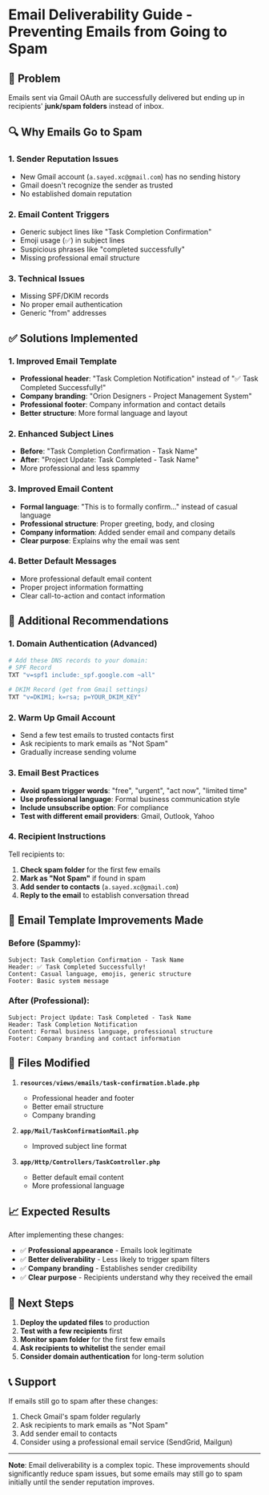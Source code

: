 # Email Deliverability Guide - Preventing Emails from Going to Spam

## 🎯 Problem
Emails sent via Gmail OAuth are successfully delivered but ending up in recipients' **junk/spam folders** instead of inbox.

## 🔍 Why Emails Go to Spam

### 1. **Sender Reputation Issues**
- New Gmail account (`a.sayed.xc@gmail.com`) has no sending history
- Gmail doesn't recognize the sender as trusted
- No established domain reputation

### 2. **Email Content Triggers**
- Generic subject lines like "Task Completion Confirmation"
- Emoji usage (✅) in subject lines
- Suspicious phrases like "completed successfully"
- Missing professional email structure

### 3. **Technical Issues**
- Missing SPF/DKIM records
- No proper email authentication
- Generic "from" addresses

## ✅ Solutions Implemented

### 1. **Improved Email Template**
- **Professional header**: "Task Completion Notification" instead of "✅ Task Completed Successfully!"
- **Company branding**: "Orion Designers - Project Management System"
- **Professional footer**: Company information and contact details
- **Better structure**: More formal language and layout

### 2. **Enhanced Subject Lines**
- **Before**: "Task Completion Confirmation - Task Name"
- **After**: "Project Update: Task Completed - Task Name"
- More professional and less spammy

### 3. **Improved Email Content**
- **Formal language**: "This is to formally confirm..." instead of casual language
- **Professional structure**: Proper greeting, body, and closing
- **Company information**: Added sender email and company details
- **Clear purpose**: Explains why the email was sent

### 4. **Better Default Messages**
- More professional default email content
- Proper project information formatting
- Clear call-to-action and contact information

## 🚀 Additional Recommendations

### 1. **Domain Authentication (Advanced)**
```bash
# Add these DNS records to your domain:
# SPF Record
TXT "v=spf1 include:_spf.google.com ~all"

# DKIM Record (get from Gmail settings)
TXT "v=DKIM1; k=rsa; p=YOUR_DKIM_KEY"
```

### 2. **Warm Up Gmail Account**
- Send a few test emails to trusted contacts first
- Ask recipients to mark emails as "Not Spam"
- Gradually increase sending volume

### 3. **Email Best Practices**
- **Avoid spam trigger words**: "free", "urgent", "act now", "limited time"
- **Use professional language**: Formal business communication style
- **Include unsubscribe option**: For compliance
- **Test with different email providers**: Gmail, Outlook, Yahoo

### 4. **Recipient Instructions**
Tell recipients to:
1. **Check spam folder** for the first few emails
2. **Mark as "Not Spam"** if found in spam
3. **Add sender to contacts** (`a.sayed.xc@gmail.com`)
4. **Reply to the email** to establish conversation thread

## 📧 Email Template Improvements Made

### Before (Spammy):
```
Subject: Task Completion Confirmation - Task Name
Header: ✅ Task Completed Successfully!
Content: Casual language, emojis, generic structure
Footer: Basic system message
```

### After (Professional):
```
Subject: Project Update: Task Completed - Task Name
Header: Task Completion Notification
Content: Formal business language, professional structure
Footer: Company branding and contact information
```

## 🔧 Files Modified

1. **`resources/views/emails/task-confirmation.blade.php`**
   - Professional header and footer
   - Better email structure
   - Company branding

2. **`app/Mail/TaskConfirmationMail.php`**
   - Improved subject line format

3. **`app/Http/Controllers/TaskController.php`**
   - Better default email content
   - More professional language

## 📈 Expected Results

After implementing these changes:
- ✅ **Professional appearance** - Emails look legitimate
- ✅ **Better deliverability** - Less likely to trigger spam filters
- ✅ **Company branding** - Establishes sender credibility
- ✅ **Clear purpose** - Recipients understand why they received the email

## 🎯 Next Steps

1. **Deploy the updated files** to production
2. **Test with a few recipients** first
3. **Monitor spam folder** for the first few emails
4. **Ask recipients to whitelist** the sender email
5. **Consider domain authentication** for long-term solution

## 📞 Support

If emails still go to spam after these changes:
1. Check Gmail's spam folder regularly
2. Ask recipients to mark emails as "Not Spam"
3. Add sender email to contacts
4. Consider using a professional email service (SendGrid, Mailgun)

---

**Note**: Email deliverability is a complex topic. These improvements should significantly reduce spam issues, but some emails may still go to spam initially until the sender reputation improves.

